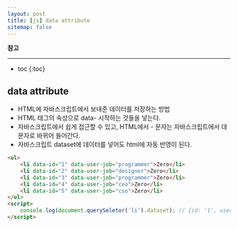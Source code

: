```yaml
---
layout: post
title: [js] data attribute
sitemap: false
---
```


**참고**  
* * *  

* toc
{:toc}

## data attribute
* HTML에 자바스크립트에서 보내준 데이터를 저장하는 방법
* HTML 태그의 속성으로 data- 시작하는 것들을 넣는다.
* 자바스크립트에서 쉽게 접근할 수 있고, HTML에서 - 문자는 자바스크립트에서 대문자로 바뀌어 들어간다.
* 자바스크립트 dataset에 데이터를 넣어도 html에 자동 반영이 된다.
~~~html
<ul>
    <li data-id="1" data-user-job="programmer">Zero</li>
    <li data-id="2" data-user-job="designer">Zero</li>
    <li data-id="3" data-user-job="programmer">Zero</li>
    <li data-id="4" data-user-job="ceo">Zero</li>
    <li data-id="5" data-user-job="cso">Zero</li>
</ul>
<script>
    console.log(document.querySeletor('li').dataset); // {id: '1', userJob: 'programmer'}
</script>
~~~